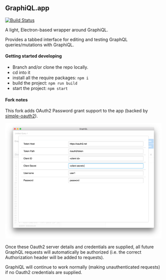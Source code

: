 GraphiQL.app
------------

[![Build Status](https://travis-ci.org/skevy/graphiql-app.svg?branch=master)](https://travis-ci.org/skevy/graphiql-app)

A light, Electron-based wrapper around GraphiQL.

Provides a tabbed interface for editing and testing GraphQL queries/mutations with GraphiQL.

#### Getting started developing

- Branch and/or clone the repo locally.
- cd into it
- install all the require packages: `npm i`
- build the project: `npm run build`
- start the project: `npm start`

#### Fork notes

This fork adds OAuth2 Password grant support to the app (backed by [simple-oauth2](https://github.com/lelylan/simple-oauth2)).

![Screenshot of Oauth2 credentials form](/screenshots/oauth-credentials-modal.png)

Once these Oauth2 server details and credentials are supplied, all future GraphQL requests will automatically be authorized (i.e. the correct Authorization header will be added to requests).

GraphiQL will continue to work normally (making unauthenticated requests) if no Oauth2 credentials are supplied.
